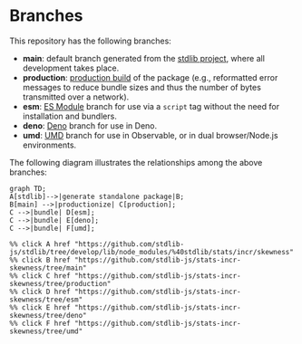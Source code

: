 <!--

@license Apache-2.0

Copyright (c) 2022 The Stdlib Authors.

Licensed under the Apache License, Version 2.0 (the "License");
you may not use this file except in compliance with the License.
You may obtain a copy of the License at

    http://www.apache.org/licenses/LICENSE-2.0

Unless required by applicable law or agreed to in writing, software
distributed under the License is distributed on an "AS IS" BASIS,
WITHOUT WARRANTIES OR CONDITIONS OF ANY KIND, either express or implied.
See the License for the specific language governing permissions and
limitations under the License.

-->

# Branches

This repository has the following branches:

-   **main**: default branch generated from the [stdlib project][stdlib-url], where all development takes place.
-   **production**: [production build][production-url] of the package (e.g., reformatted error messages to reduce bundle sizes and thus the number of bytes transmitted over a network).
-   **esm**: [ES Module][esm-url] branch for use via a `script` tag without the need for installation and bundlers.
-   **deno**: [Deno][deno-url] branch for use in Deno.
-   **umd**: [UMD][umd-url] branch for use in Observable, or in dual browser/Node.js environments.

The following diagram illustrates the relationships among the above branches:

```mermaid
graph TD;
A[stdlib]-->|generate standalone package|B;
B[main] -->|productionize| C[production];
C -->|bundle| D[esm];
C -->|bundle| E[deno];
C -->|bundle| F[umd];

%% click A href "https://github.com/stdlib-js/stdlib/tree/develop/lib/node_modules/%40stdlib/stats/incr/skewness"
%% click B href "https://github.com/stdlib-js/stats-incr-skewness/tree/main"
%% click C href "https://github.com/stdlib-js/stats-incr-skewness/tree/production"
%% click D href "https://github.com/stdlib-js/stats-incr-skewness/tree/esm"
%% click E href "https://github.com/stdlib-js/stats-incr-skewness/tree/deno"
%% click F href "https://github.com/stdlib-js/stats-incr-skewness/tree/umd"
```

[stdlib-url]: https://github.com/stdlib-js/stdlib/tree/develop/lib/node_modules/%40stdlib/stats/incr/skewness
[production-url]: https://github.com/stdlib-js/stats-incr-skewness/tree/production
[deno-url]: https://github.com/stdlib-js/stats-incr-skewness/tree/deno
[umd-url]: https://github.com/stdlib-js/stats-incr-skewness/tree/umd
[esm-url]: https://github.com/stdlib-js/stats-incr-skewness/tree/esm